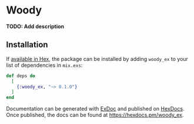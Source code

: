 # Woody

**TODO: Add description**

## Installation

If [available in Hex](https://hex.pm/docs/publish), the package can be installed
by adding `woody_ex` to your list of dependencies in `mix.exs`:

```elixir
def deps do
  [
    {:woody_ex, "~> 0.1.0"}
  ]
end
```

Documentation can be generated with [ExDoc](https://github.com/elixir-lang/ex_doc)
and published on [HexDocs](https://hexdocs.pm). Once published, the docs can
be found at <https://hexdocs.pm/woody_ex>.

